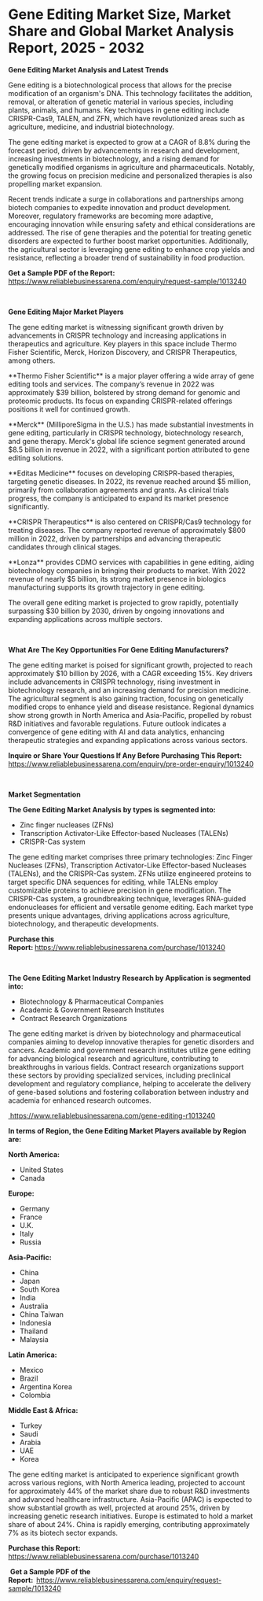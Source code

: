 <p><h1>Gene Editing Market Size, Market Share and Global Market Analysis Report, 2025 - 2032</h1></p><p><strong>Gene Editing Market Analysis and Latest Trends</strong></p>
<p><p>Gene editing is a biotechnological process that allows for the precise modification of an organism's DNA. This technology facilitates the addition, removal, or alteration of genetic material in various species, including plants, animals, and humans. Key techniques in gene editing include CRISPR-Cas9, TALEN, and ZFN, which have revolutionized areas such as agriculture, medicine, and industrial biotechnology.</p><p>The gene editing market is expected to grow at a CAGR of 8.8% during the forecast period, driven by advancements in research and development, increasing investments in biotechnology, and a rising demand for genetically modified organisms in agriculture and pharmaceuticals. Notably, the growing focus on precision medicine and personalized therapies is also propelling market expansion.</p><p>Recent trends indicate a surge in collaborations and partnerships among biotech companies to expedite innovation and product development. Moreover, regulatory frameworks are becoming more adaptive, encouraging innovation while ensuring safety and ethical considerations are addressed. The rise of gene therapies and the potential for treating genetic disorders are expected to further boost market opportunities. Additionally, the agricultural sector is leveraging gene editing to enhance crop yields and resistance, reflecting a broader trend of sustainability in food production.</p></p>
<p><strong>Get a Sample PDF of the Report:&nbsp;</strong> <a href="https://www.reliablebusinessarena.com/enquiry/request-sample/1013240?utm_campaign=3316&utm_medium=2&utm_source=Github&utm_content=ia&utm_term=18042025&utm_id=gene-editing">https://www.reliablebusinessarena.com/enquiry/request-sample/1013240</a></p>
<p>&nbsp;</p>
<p><strong>Gene Editing Major Market Players</strong></p>
<p><p>The gene editing market is witnessing significant growth driven by advancements in CRISPR technology and increasing applications in therapeutics and agriculture. Key players in this space include Thermo Fisher Scientific, Merck, Horizon Discovery, and CRISPR Therapeutics, among others.</p><p>**Thermo Fisher Scientific** is a major player offering a wide array of gene editing tools and services. The company’s revenue in 2022 was approximately $39 billion, bolstered by strong demand for genomic and proteomic products. Its focus on expanding CRISPR-related offerings positions it well for continued growth.</p><p>**Merck** (MilliporeSigma in the U.S.) has made substantial investments in gene editing, particularly in CRISPR technology, biotechnology research, and gene therapy. Merck's global life science segment generated around $8.5 billion in revenue in 2022, with a significant portion attributed to gene editing solutions.</p><p>**Editas Medicine** focuses on developing CRISPR-based therapies, targeting genetic diseases. In 2022, its revenue reached around $5 million, primarily from collaboration agreements and grants. As clinical trials progress, the company is anticipated to expand its market presence significantly.</p><p>**CRISPR Therapeutics** is also centered on CRISPR/Cas9 technology for treating diseases. The company reported revenue of approximately $800 million in 2022, driven by partnerships and advancing therapeutic candidates through clinical stages. </p><p>**Lonza** provides CDMO services with capabilities in gene editing, aiding biotechnology companies in bringing their products to market. With 2022 revenue of nearly $5 billion, its strong market presence in biologics manufacturing supports its growth trajectory in gene editing.</p><p>The overall gene editing market is projected to grow rapidly, potentially surpassing $30 billion by 2030, driven by ongoing innovations and expanding applications across multiple sectors.</p></p>
<p>&nbsp;</p>
<p><strong>What Are The Key Opportunities For Gene Editing Manufacturers?</strong></p>
<p><p>The gene editing market is poised for significant growth, projected to reach approximately $10 billion by 2026, with a CAGR exceeding 15%. Key drivers include advancements in CRISPR technology, rising investment in biotechnology research, and an increasing demand for precision medicine. The agricultural segment is also gaining traction, focusing on genetically modified crops to enhance yield and disease resistance. Regional dynamics show strong growth in North America and Asia-Pacific, propelled by robust R&D initiatives and favorable regulations. Future outlook indicates a convergence of gene editing with AI and data analytics, enhancing therapeutic strategies and expanding applications across various sectors.</p></p>
<p><strong>Inquire or Share Your Questions If Any Before Purchasing This Report:</strong> <a href="https://www.reliablebusinessarena.com/enquiry/pre-order-enquiry/1013240?utm_campaign=3316&utm_medium=2&utm_source=Github&utm_content=ia&utm_term=18042025&utm_id=gene-editing">https://www.reliablebusinessarena.com/enquiry/pre-order-enquiry/1013240</a></p>
<p>&nbsp;</p>
<p><strong>Market Segmentation</strong></p>
<p><strong>The Gene Editing Market Analysis by types is segmented into:</strong></p>
<p><ul><li>Zinc finger nucleases (ZFNs)</li><li>Transcription Activator-Like Effector-based Nucleases (TALENs)</li><li>CRISPR-Cas system</li></ul></p>
<p><p>The gene editing market comprises three primary technologies: Zinc Finger Nucleases (ZFNs), Transcription Activator-Like Effector-based Nucleases (TALENs), and the CRISPR-Cas system. ZFNs utilize engineered proteins to target specific DNA sequences for editing, while TALENs employ customizable proteins to achieve precision in gene modification. The CRISPR-Cas system, a groundbreaking technique, leverages RNA-guided endonucleases for efficient and versatile genome editing. Each market type presents unique advantages, driving applications across agriculture, biotechnology, and therapeutic developments.</p></p>
<p><strong>Purchase this Report:&nbsp;</strong><a href="https://www.reliablebusinessarena.com/purchase/1013240?utm_campaign=3316&utm_medium=2&utm_source=Github&utm_content=ia&utm_term=18042025&utm_id=gene-editing">https://www.reliablebusinessarena.com/purchase/1013240</a></p>
<p>&nbsp;</p>
<p><strong>The Gene Editing Market Industry Research by Application is segmented into:</strong></p>
<p><ul><li>Biotechnology & Pharmaceutical Companies</li><li>Academic & Government Research Institutes</li><li>Contract Research Organizations</li></ul></p>
<p><p>The gene editing market is driven by biotechnology and pharmaceutical companies aiming to develop innovative therapies for genetic disorders and cancers. Academic and government research institutes utilize gene editing for advancing biological research and agriculture, contributing to breakthroughs in various fields. Contract research organizations support these sectors by providing specialized services, including preclinical development and regulatory compliance, helping to accelerate the delivery of gene-based solutions and fostering collaboration between industry and academia for enhanced research outcomes.</p></p>
<p><a href="https://www.reliablebusinessarena.com/gene-editing-r1013240?utm_campaign=3316&utm_medium=2&utm_source=Github&utm_content=ia&utm_term=18042025&utm_id=gene-editing">&nbsp;https://www.reliablebusinessarena.com/gene-editing-r1013240</a></p>
<p><strong>In terms of Region, the Gene Editing Market Players available by Region are:</strong></p>
<p>
    <p> <strong> North America: </strong>
        <ul>
            <li>United States</li>
            <li>Canada</li>
        </ul>
        </p> 
    <p> <strong> Europe: </strong>
        <ul>
            <li>Germany</li>
            <li>France</li>
            <li>U.K.</li>
            <li>Italy</li>
            <li>Russia</li>
        </ul>
        </p> 
    <p> <strong> Asia-Pacific: </strong>
        <ul>
            <li>China</li>
            <li>Japan</li>
            <li>South Korea</li>
            <li>India</li>
            <li>Australia</li>
            <li>China Taiwan</li>
            <li>Indonesia</li>
            <li>Thailand</li>
            <li>Malaysia</li>
        </ul>
        </p> 
    <p> <strong> Latin America: </strong>
        <ul>
            <li>Mexico</li>
            <li>Brazil</li>
            <li>Argentina Korea</li>
            <li>Colombia</li>
        </ul>
        </p> 
    <p> <strong> Middle East & Africa: </strong>
        <ul>
            <li>Turkey</li>
            <li>Saudi</li>
            <li>Arabia</li>
            <li>UAE</li>
            <li>Korea</li>
        </ul>
    </p>
    </p>
<p><p>The gene editing market is anticipated to experience significant growth across various regions, with North America leading, projected to account for approximately 44% of the market share due to robust R&D investments and advanced healthcare infrastructure. Asia-Pacific (APAC) is expected to show substantial growth as well, projected at around 25%, driven by increasing genetic research initiatives. Europe is estimated to hold a market share of about 24%. China is rapidly emerging, contributing approximately 7% as its biotech sector expands.</p></p>
<p><strong>Purchase this Report: </strong><a href="https://www.reliablebusinessarena.com/purchase/1013240?utm_campaign=3316&utm_medium=2&utm_source=Github&utm_content=ia&utm_term=18042025&utm_id=gene-editing">https://www.reliablebusinessarena.com/purchase/1013240</a></p>
<p>&nbsp;<strong>Get a Sample PDF of the Report:&nbsp;&nbsp;</strong><a href="https://www.reliablebusinessarena.com/enquiry/request-sample/1013240?utm_campaign=3316&utm_medium=2&utm_source=Github&utm_content=ia&utm_term=18042025&utm_id=gene-editing">https://www.reliablebusinessarena.com/enquiry/request-sample/1013240</a></p>
<p><strong></strong></p>
<p><p></p><p></p><p></p></p>